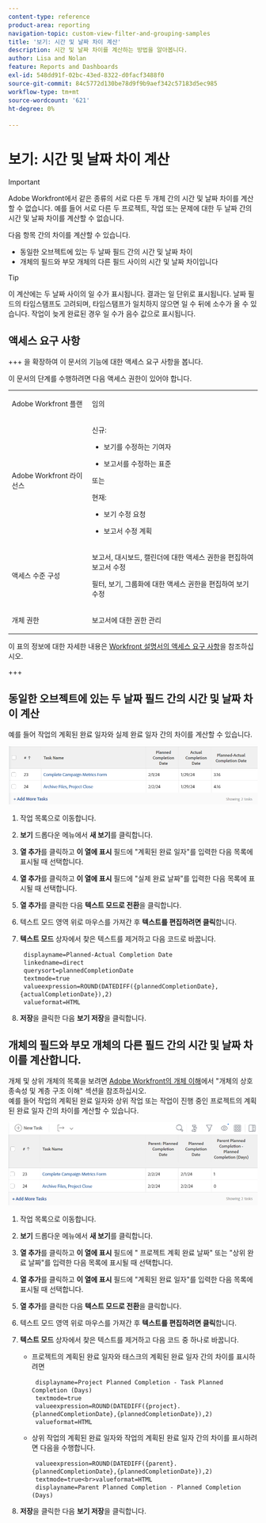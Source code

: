 ```yaml
---
content-type: reference
product-area: reporting
navigation-topic: custom-view-filter-and-grouping-samples
title: '보기: 시간 및 날짜 차이 계산'
description: 시간 및 날짜 차이를 계산하는 방법을 알아봅니다.
author: Lisa and Nolan
feature: Reports and Dashboards
exl-id: 548dd91f-02bc-43ed-8322-d0facf3488f0
source-git-commit: 84c5772d130be78d9f9b9aef342c57183d5ec985
workflow-type: tm+mt
source-wordcount: '621'
ht-degree: 0%

---
```


# 보기: 시간 및 날짜 차이 계산

<!-- Audited: 1/2024 -->

>[!IMPORTANT]
>
>Adobe Workfront에서 같은 종류의 서로 다른 두 개체 간의 시간 및 날짜 차이를 계산할 수 없습니다. 예를 들어 서로 다른 두 프로젝트, 작업 또는 문제에 대한 두 날짜 간의 시간 및 날짜 차이를 계산할 수 없습니다.

다음 항목 간의 차이를 계산할 수 있습니다.

* 동일한 오브젝트에 있는 두 날짜 필드 간의 시간 및 날짜 차이
* 개체의 필드와 부모 개체의 다른 필드 사이의 시간 및 날짜 차이입니다

>[!TIP]
>
>이 계산에는 두 날짜 사이의 일 수가 표시됩니다. 결과는 일 단위로 표시됩니다. 날짜 필드의 타임스탬프도 고려되며, 타임스탬프가 일치하지 않으면 일 수 뒤에 소수가 올 수 있습니다. 작업이 늦게 완료된 경우 일 수가 음수 값으로 표시됩니다.

## 액세스 요구 사항

+++ 을 확장하여 이 문서의 기능에 대한 액세스 요구 사항을 봅니다.

이 문서의 단계를 수행하려면 다음 액세스 권한이 있어야 합니다.

<table style="table-layout:auto"> 
 <col> 
 <col> 
 <tbody> 
  <tr> 
   <td role="rowheader">Adobe Workfront 플랜</td> 
   <td> <p>임의</p> </td> 
  </tr> 
  <tr> 
   <td role="rowheader">Adobe Workfront 라이선스</td> 
   <td> <p>신규: </p><ul><li><p>보기를 수정하는 기여자 </p></li><li>
   <p>보고서를 수정하는 표준</p></li></ul><p>또는</p><p>현재:</p><ul><li><p>보기 수정 요청 </p></li><li>
   <p>보고서 수정 계획</p> </li><ul></td> 
  </tr> 
  <tr> 
   <td role="rowheader">액세스 수준 구성</td> 
   <td> <p>보고서, 대시보드, 캘린더에 대한 액세스 권한을 편집하여 보고서 수정</p> <p>필터, 보기, 그룹화에 대한 액세스 권한을 편집하여 보기 수정</p> </td> 
  </tr>  
  <tr> 
   <td role="rowheader">개체 권한</td> 
   <td> <p>보고서에 대한 권한 관리</p>  </td> 
  </tr> 
 </tbody> 
</table>

이 표의 정보에 대한 자세한 내용은 [Workfront 설명서의 액세스 요구 사항](/help/quicksilver/administration-and-setup/add-users/access-levels-and-object-permissions/access-level-requirements-in-documentation.md)을 참조하십시오.

+++

## 동일한 오브젝트에 있는 두 날짜 필드 간의 시간 및 날짜 차이 계산

예를 들어 작업의 계획된 완료 일자와 실제 완료 일자 간의 차이를 계산할 수 있습니다.

![](assets/view-planned-actual-completion-dates-datediff-column-new.png)

1. 작업 목록으로 이동합니다.
1. **보기** 드롭다운 메뉴에서 **새 보기**&#x200B;를 클릭합니다.

1. **열 추가**&#x200B;를 클릭하고 **이 열에 표시** 필드에 &quot;계획된 완료 일자&quot;를 입력한 다음 목록에 표시될 때 선택합니다.

1. **열 추가**&#x200B;를 클릭하고 **이 열에 표시** 필드에 &quot;실제 완료 날짜&quot;를 입력한 다음 목록에 표시될 때 선택합니다.

1. **열 추가**&#x200B;를 클릭한 다음 **텍스트 모드로 전환**&#x200B;을 클릭합니다.

1. 텍스트 모드 영역 위로 마우스를 가져간 후 **텍스트를 편집하려면 클릭**&#x200B;합니다.
1. **텍스트 모드** 상자에서 찾은 텍스트를 제거하고 다음 코드로 바꿉니다.

   ```
    displayname=Planned-Actual Completion Date
    linkedname=direct
    querysort=plannedCompletionDate
    textmode=true
    valueexpression=ROUND(DATEDIFF({plannedCompletionDate},{actualCompletionDate}),2)
    valueformat=HTML
   ```

1. **저장**&#x200B;을 클릭한 다음 **보기 저장**&#x200B;을 클릭합니다.

## 개체의 필드와 부모 개체의 다른 필드 간의 시간 및 날짜 차이를 계산합니다.

개체 및 상위 개체의 목록을 보려면 [Adobe Workfront의 개체 이해](../../../workfront-basics/navigate-workfront/workfront-navigation/understand-objects.md)에서 &quot;개체의 상호 종속성 및 계층 구조 이해&quot; 섹션을 참조하십시오.\
예를 들어 작업의 계획된 완료 일자와 상위 작업 또는 작업이 진행 중인 프로젝트의 계획된 완료 일자 간의 차이를 계산할 수 있습니다.

![](assets/view-project-planned-task-planned-completion-dates-datediff-column-new.png)

1. 작업 목록으로 이동합니다.
1. **보기** 드롭다운 메뉴에서 **새 보기**&#x200B;를 클릭합니다.

1. **열 추가**&#x200B;를 클릭하고 **이 열에 표시** 필드에 &quot; 프로젝트 계획 완료 날짜&quot; 또는 &quot;상위 완료 날짜&quot;를 입력한 다음 목록에 표시될 때 선택합니다.

1. **열 추가**&#x200B;를 클릭하고 **이 열에 표시** 필드에 &quot;계획된 완료 일자&quot;를 입력한 다음 목록에 표시될 때 선택합니다.

1. **열 추가**&#x200B;를 클릭한 다음 **텍스트 모드로 전환**&#x200B;을 클릭합니다.

1. 텍스트 모드 영역 위로 마우스를 가져간 후 **텍스트를 편집하려면 클릭**&#x200B;합니다.
1. **텍스트 모드** 상자에서 찾은 텍스트를 제거하고 다음 코드 중 하나로 바꿉니다.

   * 프로젝트의 계획된 완료 일자와 태스크의 계획된 완료 일자 간의 차이를 표시하려면

     ```
      displayname=Project Planned Completion - Task Planned Completion (Days)
      textmode=true
      valueexpression=ROUND(DATEDIFF({project}.{plannedCompletionDate},{plannedCompletionDate}),2)
      valueformat=HTML
     ```

   * 상위 작업의 계획된 완료 일자와 작업의 계획된 완료 일자 간의 차이를 표시하려면 다음을 수행합니다.

     ```
      valueexpression=ROUND(DATEDIFF({parent}.{plannedCompletionDate},{plannedCompletionDate}),2)
      textmode=true<br>valueformat=HTML
      displayname=Parent Planned Completion - Planned Completion (Days)
     ```

1. **저장**&#x200B;을 클릭한 다음 **보기 저장**&#x200B;을 클릭합니다.
